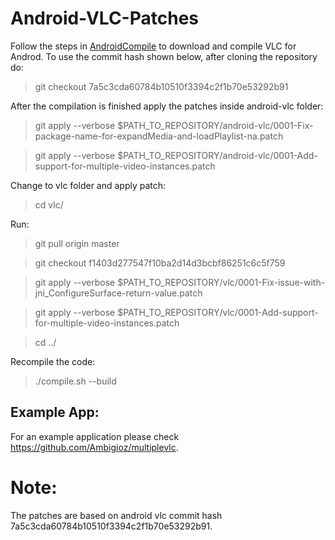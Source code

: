 Android-VLC-Patches
===================

Follow the steps in [AndroidCompile](https://wiki.videolan.org/AndroidCompile) to download and compile VLC for Androd.
To use the commit hash shown below, after cloning the repository do:

> git checkout 7a5c3cda60784b10510f3394c2f1b70e53292b91

After the compilation is finished apply the patches inside android-vlc folder:

> git apply --verbose $PATH_TO_REPOSITORY/android-vlc/0001-Fix-package-name-for-expandMedia-and-loadPlaylist-na.patch

> git apply --verbose $PATH_TO_REPOSITORY/android-vlc/0001-Add-support-for-multiple-video-instances.patch

Change to vlc folder and apply patch:

> cd vlc/

Run:

> git pull origin master

> git checkout f1403d277547f10ba2d14d3bcbf86251c6c5f759

> git apply --verbose $PATH_TO_REPOSITORY/vlc/0001-Fix-issue-with-jni_ConfigureSurface-return-value.patch

> git apply --verbose $PATH_TO_REPOSITORY/vlc/0001-Add-support-for-multiple-video-instances.patch 

> cd ../

Recompile the code:
> ./compile.sh --build

Example App:
------------

For an example application please check https://github.com/Ambigioz/multiplevlc.

Note:
=====

The patches are based on android vlc commit hash 7a5c3cda60784b10510f3394c2f1b70e53292b91.

